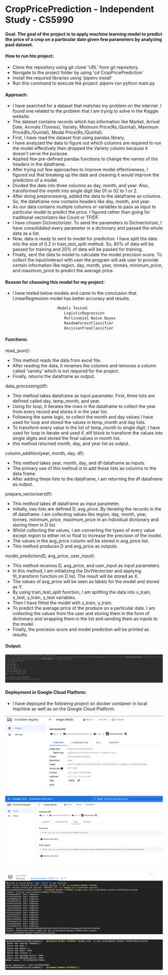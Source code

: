 # CropPricePrediction - Independent Study - CS5990

#### Goal: The goal of the project is to apply machine learning model to predict the price of a crop on a particular date given few parameters by analyzing past dataset.


#### How to run hte project:
* Clone the repository using git clone 'URL'  from git repository.
* Navigate to the project folder by using 'cd CropPricePrediction'
* Install the required libraries using 'pipenv install'
* Run this command to execute the project: pipenv run python main.py

#### Approach:

* I have searched for a dataset that matches my problem on the internet. I found one related to the problem that I am trying to solve in the Kaggle website.
* The dataset contains records which has information like Market, Arrival Date, Arrivals (Tonnes), Variety, Minimum Price(Rs./Quintal), Maximum Price(Rs./Quintal), Modal Price(Rs./Quintal).
* First, I have read the dataset first using pandas library.
* I have analyzed the data to figure out which columns are required to run the model effectively then dropped the Variety column because it doesn't serve the purpose.
* Applied few pre-defined pandas functions to change the names of the headers in the dataframe.
* After trying out few approaches to improve model effectiveness, I figured out that breaking up the date and cleaning it would improve the prediction of a model.
* Divided the date into three columns as day, month, and year. Also, transformed the month into single digit like 01 or 02 to 1 or 2.
* After doing preprocessing, added the data to the dataframe as columns. So, the dataframe now contains headers like day, month, and year.
* As our data contains multiple columns or variables to pass as input to particular model to predict the price. I figured rather than going for traditional vectorizers like Count or TFIDF.
* I have chosen Dictvectorizer. To send the parameters to Dictvectorizer, I have consolidated every parameter in a dictionary and passed the whole data as a list.
* Now, data is ready to sent to model for prediction. I have split the data into the size of 0.2 in train_test_split method. So, 80% of data will be passed for training and 20% of data will be passed for training.
* Finally, sent the data to model to calculate the model precision score. To collect the input/interact with user the program will ask user to provide certain information like region, day, month, year, tonnes, minimum_price, and maximum_price to predict the average price.


#### Reason for choosing this model for my project:

* I have tested below models and came to the conclusion that LinearRegression model has better accuracy and results.

                          Models Tested:
                             LogisticRegression
                             Multinomial Naive Bayes 
                             RandomForestClassifier
                             DecisionTreeClassifier



#### Functions:

read_json():
* This method reads the data from excel file. 
* After reading the data, it renames the columns and removes a column called 'variety' which is not required for the project.
* Finally, returns the dataframe as output.

data_processing(df):
* This method takes dataframe as input parameter. First, three lists are defined called day, temp_month, and year.
* Using for loop, it iterates the rows in the dataframe to collect the year from every record and stores it in the year list.
* Following the same logic, to collect the month and day values I have used for loop and stored the values in temp_month and day lists.
* To transform every value in the list of temp_month to single digit, I have used for loop to iterate and used if, elif block to transform the values into single digits and stored the final values in month list.
* this method returned month, day, and year list as output.

column_addition(year, month, day, df):
* This method takes year, month, day, and df dataframe as inputs.
* The primary use of this method is to add these lists as columns to the data frame.
* After adding these lists to the dataframe, I am returning the df dataframe as output.

prepare_vectorizer(df):
* This method takes df dataframe as input parameter.
* Initially, two lists are defined D, avg_price. By iterating the records in the df dataframe. I am collecting values like region, day, month, year, tonnes, minimum_price, maximum_price in an individual dictionary and storing them in D list.
* Whilst collecting the values, I am converting the types of every value except region to either int or float to increase the precision of the model.
* The values in the avg_price column will be stored in avg_price list.
* This method produces D and avg_price as outputs.

model_prediction(D, avg_price, user_input):
* This method receives D, avg_price, and user_input as input parameters.
* In this method, I am initializing the DictVectorizer and applying fit_transform function on D list. The result will be stored as X.
* The values of avg_price will be seen as labels for the model and stored as Y.
* By using train_test_split function, I am splitting the data into x_train, x_test, y_train, y_test variables.
* Then I have fitted the model with x_train, y_train.
* To predict the average price of the produce on a particular date. I am collecting the values from the user and storing them in the form of dictionary and wrapping them in the list and sending them as inputs to the model.
* Finally, the precision score and model prediction will be printed as results.

#### Output:

![img.png](docs/img.png)


#### Deployment in Google Cloud Platform:

* I have deployed the following project on docker container in local machine as well as on the Google Cloud Platform.

![img.png](docs/img1.png)

![img_1.png](docs/img2.png)

![img_2.png](docs/img3.png)

![img_3.png](docs/img4.png)


